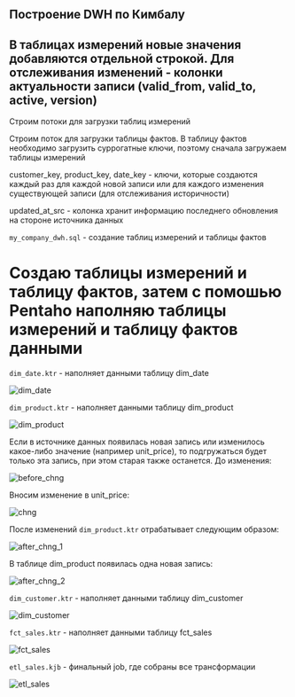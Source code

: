## Построение DWH по Кимбалу


## В таблицах измерений новые значения добавляются отдельной строкой. Для отслеживания изменений - колонки актуальности записи (valid_from, valid_to, active, version)


Строим потоки для загрузки таблиц измерений


Строим поток для загрузки таблицы фактов. 
В таблицу фактов необходимо загрузить суррогатные ключи, поэтому сначала загружаем таблицы измерений


customer_key, product_key, date_key - ключи, которые создаются каждый раз для каждой новой записи или для каждого изменения существующей записи (для отслеживания историчности)

updated_at_src - колонка хранит информацию последнего обновления на стороне источника данных


`my_company_dwh.sql` - создание таблиц измерений и таблицы фактов



# Создаю таблицы измерений и таблицу фактов, затем с помошью Pentaho наполняю таблицы измерений и таблицу фактов данными

`dim_date.ktr` - наполняет данными таблицу dim_date

![dim_date](https://github.com/romantitovmephi/DWH_Kimball_Model/blob/main/screens/dim_date.png)


`dim_product.ktr` - наполняет данными таблицу dim_product

![dim_product](https://github.com/romantitovmephi/DWH_Kimball_Model/blob/main/screens/dim_product.png)


Если в источнике данных появилась новая запись или изменилось какое-либо значение (например unit_price), то подгружаться будет только эта запись, при этом старая также останется.
До изменения:

![before_chng](https://github.com/romantitovmephi/DWH_Kimball_Model/blob/main/screens/before_chng.png)

Вносим изменение в unit_price:

![chng](https://github.com/romantitovmephi/DWH_Kimball_Model/blob/main/screens/chng.png)

После изменений `dim_product.ktr` отрабатывает следующим образом:

![after_chng_1](https://github.com/romantitovmephi/DWH_Kimball_Model/blob/main/screens/after_chng_1.png)

В таблице dim_product появилась одна новая запись:

![after_chng_2](https://github.com/romantitovmephi/DWH_Kimball_Model/blob/main/screens/after_chng_2.png)


`dim_customer.ktr` - наполняет данными таблицу dim_customer

![dim_customer](https://github.com/romantitovmephi/DWH_Kimball_Model/blob/main/screens/dim_customer.png)


`fct_sales.ktr` - наполняет данными таблицу fct_sales

![fct_sales](https://github.com/romantitovmephi/DWH_Kimball_Model/blob/main/screens/fct_sales.png)


`etl_sales.kjb` - финальный job, где собраны все трансформации

![etl_sales](https://github.com/romantitovmephi/DWH_Kimball_Model/blob/main/screens/etl_sales.png)
